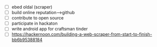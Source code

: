 - [ ] ebed oldal (scraper)
- [ ] build online reputation-->github
- [ ] contribute to open source
- [ ] participate in hackaton
- [ ] write android app for craftsman tinder
- [ ] https://hackernoon.com/building-a-web-scraper-from-start-to-finish-bb6b95388184
